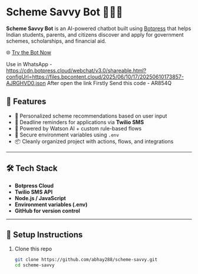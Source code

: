# Scheme Savvy Bot 🤖🇮🇳

**Scheme Savvy Bot** is an AI-powered chatbot built using [Botpress](https://botpress.com) that helps Indian students, parents, and citizens discover and apply for government schemes, scholarships, and financial aid.

🌐 [Try the Bot Now](https://studio.botpress.cloud/home?exploreHub=1&hubItemId=intver_01JX05Y9J5BXTKJHFT1014FGYX)

Use in WhatsApp - https://cdn.botpress.cloud/webchat/v3.0/shareable.html?configUrl=https://files.bpcontent.cloud/2025/06/10/17/20250610173857-AJRGHVD0.json
After open the link Firstly Send this code - AR854Q

## 🚀 Features

- 🎯 Personalized scheme recommendations based on user input
- 📅 Deadline reminders for applications via **Twilio SMS**
- 🧠 Powered by Watson AI + custom rule-based flows
- 🔐 Secure environment variables using `.env`
- 📦 Cleanly organized project with actions, flows, and integrations

---

## 🛠️ Tech Stack

- **Botpress Cloud**
- **Twilio SMS API**
- **Node.js / JavaScript**
- **Environment variables (.env)**
- **GitHub for version control**

---

## 🔧 Setup Instructions

1. Clone this repo  
   ```bash
   git clone https://github.com/abhay288/scheme-savvy.git
   cd scheme-savvy
